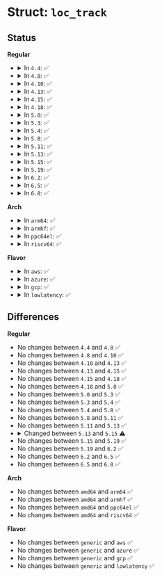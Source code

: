 # Struct: <code>loc_track</code>

## Status
<b>Regular</b>
<ul>
<li>
<details>
<summary>In <code>4.4</code>: ✅</summary>

```c
struct loc_track {
    long unsigned int max;
    long unsigned int count;
    struct location *loc;
};
```
</details>
</li>
<li>
<details>
<summary>In <code>4.8</code>: ✅</summary>

```c
struct loc_track {
    long unsigned int max;
    long unsigned int count;
    struct location *loc;
};
```
</details>
</li>
<li>
<details>
<summary>In <code>4.10</code>: ✅</summary>

```c
struct loc_track {
    long unsigned int max;
    long unsigned int count;
    struct location *loc;
};
```
</details>
</li>
<li>
<details>
<summary>In <code>4.13</code>: ✅</summary>

```c
struct loc_track {
    long unsigned int max;
    long unsigned int count;
    struct location *loc;
};
```
</details>
</li>
<li>
<details>
<summary>In <code>4.15</code>: ✅</summary>

```c
struct loc_track {
    long unsigned int max;
    long unsigned int count;
    struct location *loc;
};
```
</details>
</li>
<li>
<details>
<summary>In <code>4.18</code>: ✅</summary>

```c
struct loc_track {
    long unsigned int max;
    long unsigned int count;
    struct location *loc;
};
```
</details>
</li>
<li>
<details>
<summary>In <code>5.0</code>: ✅</summary>

```c
struct loc_track {
    long unsigned int max;
    long unsigned int count;
    struct location *loc;
};
```
</details>
</li>
<li>
<details>
<summary>In <code>5.3</code>: ✅</summary>

```c
struct loc_track {
    long unsigned int max;
    long unsigned int count;
    struct location *loc;
};
```
</details>
</li>
<li>
<details>
<summary>In <code>5.4</code>: ✅</summary>

```c
struct loc_track {
    long unsigned int max;
    long unsigned int count;
    struct location *loc;
};
```
</details>
</li>
<li>
<details>
<summary>In <code>5.8</code>: ✅</summary>

```c
struct loc_track {
    long unsigned int max;
    long unsigned int count;
    struct location *loc;
};
```
</details>
</li>
<li>
<details>
<summary>In <code>5.11</code>: ✅</summary>

```c
struct loc_track {
    long unsigned int max;
    long unsigned int count;
    struct location *loc;
};
```
</details>
</li>
<li>
<details>
<summary>In <code>5.13</code>: ✅</summary>

```c
struct loc_track {
    long unsigned int max;
    long unsigned int count;
    struct location *loc;
};
```
</details>
</li>
<li>
<details>
<summary>In <code>5.15</code>: ✅</summary>

```c
struct loc_track {
    long unsigned int max;
    long unsigned int count;
    struct location *loc;
    loff_t idx;
};
```
</details>
</li>
<li>
<details>
<summary>In <code>5.19</code>: ✅</summary>

```c
struct loc_track {
    long unsigned int max;
    long unsigned int count;
    struct location *loc;
    loff_t idx;
};
```
</details>
</li>
<li>
<details>
<summary>In <code>6.2</code>: ✅</summary>

```c
struct loc_track {
    long unsigned int max;
    long unsigned int count;
    struct location *loc;
    loff_t idx;
};
```
</details>
</li>
<li>
<details>
<summary>In <code>6.5</code>: ✅</summary>

```c
struct loc_track {
    long unsigned int max;
    long unsigned int count;
    struct location *loc;
    loff_t idx;
};
```
</details>
</li>
<li>
<details>
<summary>In <code>6.8</code>: ✅</summary>

```c
struct loc_track {
    long unsigned int max;
    long unsigned int count;
    struct location *loc;
    loff_t idx;
};
```
</details>
</li>
</ul>
<b>Arch</b>
<ul>
<li>
<details>
<summary>In <code>arm64</code>: ✅</summary>

```c
struct loc_track {
    long unsigned int max;
    long unsigned int count;
    struct location *loc;
};
```
</details>
</li>
<li>
<details>
<summary>In <code>armhf</code>: ✅</summary>

```c
struct loc_track {
    long unsigned int max;
    long unsigned int count;
    struct location *loc;
};
```
</details>
</li>
<li>
<details>
<summary>In <code>ppc64el</code>: ✅</summary>

```c
struct loc_track {
    long unsigned int max;
    long unsigned int count;
    struct location *loc;
};
```
</details>
</li>
<li>
<details>
<summary>In <code>riscv64</code>: ✅</summary>

```c
struct loc_track {
    long unsigned int max;
    long unsigned int count;
    struct location *loc;
};
```
</details>
</li>
</ul>
<b>Flavor</b>
<ul>
<li>
<details>
<summary>In <code>aws</code>: ✅</summary>

```c
struct loc_track {
    long unsigned int max;
    long unsigned int count;
    struct location *loc;
};
```
</details>
</li>
<li>
<details>
<summary>In <code>azure</code>: ✅</summary>

```c
struct loc_track {
    long unsigned int max;
    long unsigned int count;
    struct location *loc;
};
```
</details>
</li>
<li>
<details>
<summary>In <code>gcp</code>: ✅</summary>

```c
struct loc_track {
    long unsigned int max;
    long unsigned int count;
    struct location *loc;
};
```
</details>
</li>
<li>
<details>
<summary>In <code>lowlatency</code>: ✅</summary>

```c
struct loc_track {
    long unsigned int max;
    long unsigned int count;
    struct location *loc;
};
```
</details>
</li>
</ul>

## Differences
<b>Regular</b>
<ul>
<li>
No changes between <code>4.4</code> and <code>4.8</code> ✅
</li>
<li>
No changes between <code>4.8</code> and <code>4.10</code> ✅
</li>
<li>
No changes between <code>4.10</code> and <code>4.13</code> ✅
</li>
<li>
No changes between <code>4.13</code> and <code>4.15</code> ✅
</li>
<li>
No changes between <code>4.15</code> and <code>4.18</code> ✅
</li>
<li>
No changes between <code>4.18</code> and <code>5.0</code> ✅
</li>
<li>
No changes between <code>5.0</code> and <code>5.3</code> ✅
</li>
<li>
No changes between <code>5.3</code> and <code>5.4</code> ✅
</li>
<li>
No changes between <code>5.4</code> and <code>5.8</code> ✅
</li>
<li>
No changes between <code>5.8</code> and <code>5.11</code> ✅
</li>
<li>
No changes between <code>5.11</code> and <code>5.13</code> ✅
</li>
<li>
<details>
<summary>Changed between <code>5.13</code> and <code>5.15</code> ⚠️</summary>
<ul>
<li>
<b>Field added. </b>
<code>loff_t idx</code>
</li>
</ul>
</details>
</li>
<li>
No changes between <code>5.15</code> and <code>5.19</code> ✅
</li>
<li>
No changes between <code>5.19</code> and <code>6.2</code> ✅
</li>
<li>
No changes between <code>6.2</code> and <code>6.5</code> ✅
</li>
<li>
No changes between <code>6.5</code> and <code>6.8</code> ✅
</li>
</ul>
<b>Arch</b>
<ul>
<li>
No changes between <code>amd64</code> and <code>arm64</code> ✅
</li>
<li>
No changes between <code>amd64</code> and <code>armhf</code> ✅
</li>
<li>
No changes between <code>amd64</code> and <code>ppc64el</code> ✅
</li>
<li>
No changes between <code>amd64</code> and <code>riscv64</code> ✅
</li>
</ul>
<b>Flavor</b>
<ul>
<li>
No changes between <code>generic</code> and <code>aws</code> ✅
</li>
<li>
No changes between <code>generic</code> and <code>azure</code> ✅
</li>
<li>
No changes between <code>generic</code> and <code>gcp</code> ✅
</li>
<li>
No changes between <code>generic</code> and <code>lowlatency</code> ✅
</li>
</ul>
